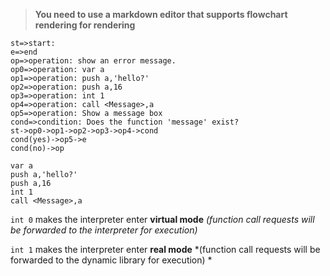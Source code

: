 >**You need to use a markdown editor that supports flowchart rendering for rendering**
```flow
st=>start: 
e=>end
op=>operation: show an error message.
op0=>operation: var a
op1=>operation: push a,'hello?'
op2=>operation: push a,16
op3=>operation: int 1
op4=>operation: call <Message>,a
op5=>operation: Show a message box 
cond=>condition: Does the function 'message' exist? 
st->op0->op1->op2->op3->op4->cond
cond(yes)->op5->e
cond(no)->op
```

```x86asm
var a
push a,'hello?'
push a,16
int 1
call <Message>,a
```
`int 0` makes the interpreter enter **virtual mode** *(function call requests will be forwarded to the interpreter for execution)*

`int 1` makes the interpreter enter **real mode** *(function call requests will be forwarded to the dynamic library for execution) *